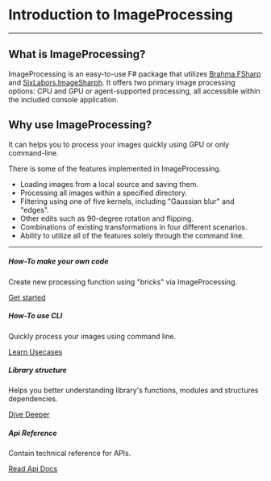 # Introduction to ImageProcessing

---

## What is ImageProcessing?

ImageProcessing is an easy-to-use F# package that utilizes [Brahma.FSharp](https://github.com/YaccConstructor/Brahma.FSharp)
and [SixLabors.ImageSharph](https://github.com/SixLabors/ImageSharp). It offers two primary image processing options: CPU
and GPU or agent-supported processing, all accessible within the included console application.

## Why use ImageProcessing?

It can helps you to process your images quickly using GPU or only command-line. 

There is some of the features implemented in ImageProcessing.
- Loading images from a local source and saving them.
- Processing all images within a specified directory.
- Filtering using one of five kernels, including "Gaussian blur" and "edges".
- Other edits such as 90-degree rotation and flipping.
- Combinations of existing transformations in four different scenarios.
- Ability to utilize all of the features solely through the command line.

---

<div class="row row-cols-1 row-cols-md-2">
  <div class="col mb-4">
    <div class="card h-100">
      <div class="card-body">
        <h5 class="card-title">How-To make your own code</h5>
        <p class="card-text">Create new processing function using "bricks" via ImageProcessing. </p>
      </div>
      <div class="card-footer text-right   border-top-0">
        <a href="{{root}}How-Tos/Doing_A_Thing.html" class="btn btn-primary">Get started</a>
      </div>
    </div>
  </div>
  <div class="col mb-4">
    <div class="card h-100">
      <div class="card-body">
        <h5 class="card-title">How-To use CLI</h5>
        <p class="card-text">Quickly process your images using command line. </p>
      </div>
      <div class="card-footer text-right   border-top-0">
        <a href="{{root}}How_Tos/Doing_Another_Thing.html" class="btn btn-primary">Learn Usecases</a>
      </div>
    </div>
  </div>
  <div class="col mb-4 mb-md-0">
    <div class="card h-100">
      <div class="card-body">
        <h5 class="card-title">Library structure</h5>
        <p class="card-text">Helps you better understanding library's functions, modules and structures dependencies. </p>
      </div>
      <div class="card-footer text-right   border-top-0">
        <a href="{{root}}Explanations/Background.html" class="btn btn-primary">Dive Deeper</a>
      </div>
    </div>
  </div>
  <div class="col">
    <div class="card h-100">
      <div class="card-body">
        <h5 class="card-title">Api Reference</h5>
        <p class="card-text">Contain technical reference for APIs.</p>
      </div>
      <div class="card-footer text-right   border-top-0">
        <a href="{{root}}reference/index.html" class="btn btn-primary">Read Api Docs</a>
      </div>
    </div>
  </div>
</div>
